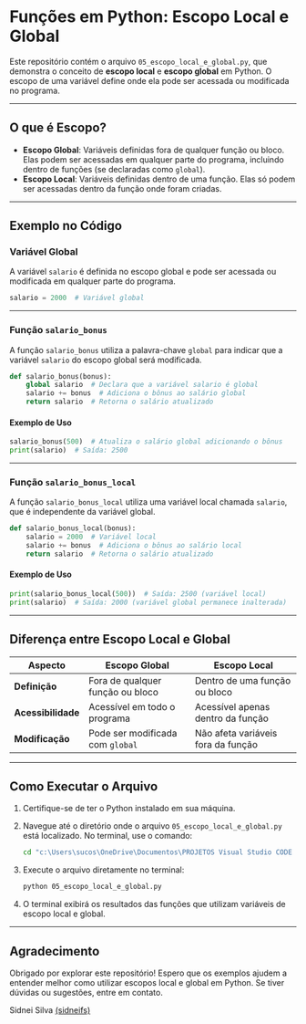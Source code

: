 # Funções em Python: Escopo Local e Global

Este repositório contém o arquivo `05_escopo_local_e_global.py`, que demonstra o conceito de **escopo local** e **escopo global** em Python. O escopo de uma variável define onde ela pode ser acessada ou modificada no programa.

---

## O que é Escopo?

- **Escopo Global**: Variáveis definidas fora de qualquer função ou bloco. Elas podem ser acessadas em qualquer parte do programa, incluindo dentro de funções (se declaradas como `global`).
- **Escopo Local**: Variáveis definidas dentro de uma função. Elas só podem ser acessadas dentro da função onde foram criadas.

---

## Exemplo no Código

### Variável Global

A variável `salario` é definida no escopo global e pode ser acessada ou modificada em qualquer parte do programa.

```python
salario = 2000  # Variável global
```

---

### Função `salario_bonus`

A função `salario_bonus` utiliza a palavra-chave `global` para indicar que a variável `salario` do escopo global será modificada.

```python
def salario_bonus(bonus):
    global salario  # Declara que a variável salario é global
    salario += bonus  # Adiciona o bônus ao salário global
    return salario  # Retorna o salário atualizado
```

#### Exemplo de Uso

```python
salario_bonus(500)  # Atualiza o salário global adicionando o bônus
print(salario)  # Saída: 2500
```

---

### Função `salario_bonus_local`

A função `salario_bonus_local` utiliza uma variável local chamada `salario`, que é independente da variável global.

```python
def salario_bonus_local(bonus):
    salario = 2000  # Variável local
    salario += bonus  # Adiciona o bônus ao salário local
    return salario  # Retorna o salário atualizado
```

#### Exemplo de Uso

```python
print(salario_bonus_local(500))  # Saída: 2500 (variável local)
print(salario)  # Saída: 2000 (variável global permanece inalterada)
```

---

## Diferença entre Escopo Local e Global

| **Aspecto**         | **Escopo Global**                     | **Escopo Local**                     |
|----------------------|---------------------------------------|---------------------------------------|
| **Definição**        | Fora de qualquer função ou bloco      | Dentro de uma função ou bloco         |
| **Acessibilidade**   | Acessível em todo o programa          | Acessível apenas dentro da função     |
| **Modificação**      | Pode ser modificada com `global`      | Não afeta variáveis fora da função    |

---

## Como Executar o Arquivo

1. Certifique-se de ter o Python instalado em sua máquina.
2. Navegue até o diretório onde o arquivo `05_escopo_local_e_global.py` está localizado. No terminal, use o comando:

   ```bash
   cd "c:\Users\sucos\OneDrive\Documentos\PROJETOS Visual Studio CODE 2025\AULA 5 VS\Python\Python_11\Estrutura de Dados\funções python_ parte 02"
   ```

3. Execute o arquivo diretamente no terminal:

   ```bash
   python 05_escopo_local_e_global.py
   ```

4. O terminal exibirá os resultados das funções que utilizam variáveis de escopo local e global.

---

## Agradecimento

Obrigado por explorar este repositório! Espero que os exemplos ajudem a entender melhor como utilizar escopos local e global em Python. Se tiver dúvidas ou sugestões, entre em contato.

Sidnei Silva [(sidneifs)](https://github.com/sidneifs)
